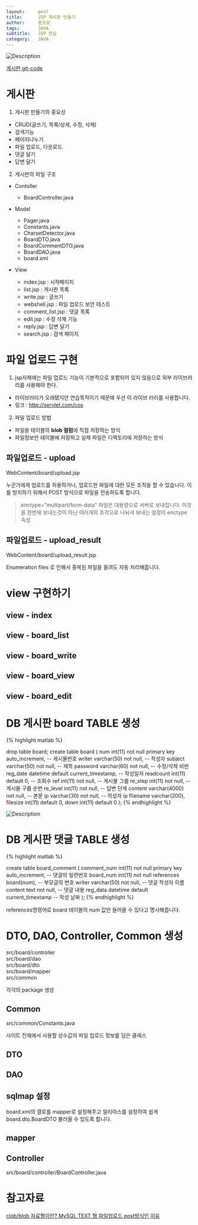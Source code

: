 ```yaml
---
layout:     post
title:      JSP 게시판 만들기
author:     쭌프로
tags:       JAVA
subtitle:   JSP 연습
category:   JAVA
---
```


<!-- Start Writing Below in Markdown -->

![Description](https://alalstjr.github.io/jjunpro.github.io/img/java_bg.png)

<a href="https://github.com/alalstjr/Java-study/tree/master/190529-%EA%B2%8C%EC%8B%9C%ED%8C%90%20%EB%A7%8C%EB%93%A4%EA%B8%B0">
  게시판 git-code 
</a>

# 게시판

1. 게시판 만들기의 중요성
  - CRUD(글쓰기, 목록/상세, 수정, 삭제)
  - 검색기능
  - 페이지나누기
  - 파일 업로드, 다운로드
  - 댓글 달기
  - 답변 달기

2. 게시판의 파일 구조
  - Contoller
    - BoardController.java
      
  - Model
    - Pager.java
    - Constants.java
    - CharsetDetector.java
    - BoardDTO.java
    - BoardCommentDTO.java
    - BoardDAO.java
    - board.xml
      
  - View
    - index.jsp : 시작페이지
    - list.jsp : 게시판 목록
    - write.jsp : 글쓰기
    - webshell.jsp : 파일 업로드 보안 테스트
    - comment_list.jsp : 댓글 목록
    - edit.jsp : 수정 삭제 기능
    - reply.jsp : 답변 달기
    - search.jsp : 검색 페이지

# 파일 업로드 구현

1. jsp자체에는 파일 업로드 기능이 기본적으로 포함되어 있지 않음으로 외부 라이브러리를 사용해야 한다.
  - 라이브러리가 오래됐지만 연습목적이기 때문에 우선 이 라이브 러리를 사용합니다. <br/>
  - 링크 : http://servlet.com/cos 
  
2. 파일 업로드 방법
  - 파일을 테이블의 <b>blob 컬럼</b>에 직접 저장하는 방식
  - 파일정보만 테이블에 저장하고 실제 파일은 디렉토리에 저장하는 방식

## 파일업로드 - upload

WebContent/board/upload.jsp

<script src="https://gist.github.com/alalstjr/f52ce1aa7a137e625f306848a874385c.js"></script>

누군가에게 업로드를 허용하거나, 업로드한 파일에 대한 모든 조작을 할 수 있습니다.
이를 방지하기 위해서 POST 방식으로 파일을 전송하도록 합니다.

> enctype="multipart/form-data"
파일은 대용량으로 서버로 보내집니다.
이것을 한번에 보내는것이 아닌 여러개의 조각으로 나눠서 보내는 설정이 enctype 속성

## 파일업로드 - upload_result

WebContent/board/upload_result.jsp

<script src="https://gist.github.com/alalstjr/159a3affd123362ff7bf2281358c0173.js"></script>

Enumeration files 로 인해서 중복된 파일을 올려도 자동 처리해줍니다.

# view 구현하기

## view - index

<script src="https://gist.github.com/alalstjr/db6554ec4c41e2664b7dc82b5b807026.js"></script>
    
## view - board_list

<script src="https://gist.github.com/alalstjr/f11fbb58ea474baa371a357c1b54d911.js"></script>

## view - board_write

<script src="https://gist.github.com/alalstjr/21254ed298e5a1181f9856c9ca5e1ae5.js"></script>
    
## view - board_view

<script src="https://gist.github.com/alalstjr/e6f711f961d22c1d41abb138c03bf0e5.js"></script>

## view - board_edit

<script src="https://gist.github.com/alalstjr/24b6aa6912f0fafb50fa59b93e3d5cbe.js"></script>
    
# DB 게시판 board TABLE 생성
{% highlight matlab %}

  drop table board;
  create table board (
    num int(11) not null primary key auto_increment, -- 게시물번호
    writer varchar(50) not null, -- 작성자
    subject varchar(50) not null, -- 제목
    password varchar(60) not null, -- 수정/삭제 비번
    reg_date datetime default current_timestamp, -- 작성일자
    readcount int(11) default 0, -- 조회수
    ref int(11) not null, -- 게시물 그룹
    re_step int(11) not null, -- 게시물 구룹 순번
    re_level int(11) not null, -- 답변 단계
    content varchar(4000) not null, -- 본문
    ip varchar(30) not null, -- 작성자 ip
    filename varchar(200),
    filesize int(11) default 0,
    down int(11) default 0
  );
{% endhighlight %}

![Description](https://alalstjr.github.io/jjunpro.github.io/img/2019/05/2019-05-28-1.png)

# DB 게시판 댓글 TABLE 생성
{% highlight matlab %}

  create table board_comment (
    comment_num int(11) not null primary key auto_increment, -- 댓글의 일련번호
    board_num int(11) not null references board(num), -- 부모글의 번호
    writer varchar(50) not null, -- 댓글 작성자 이름
    content text not null, -- 댓글 내용
    reg_data datetime default current_timestamp -- 작성 날짜
  );
{% endhighlight %}

references명령어로 board 테이블의 num 값만 들어올 수 있다고 명시해줍니다.

# DTO, DAO, Controller, Common 생성

src/board/controller <br/>
src/board/dao <br/>
src/board/dto <br/>
src/board/mapper <br/>
src/common

각각의 package 생성

## Common

src/common/Constants.java

<script src="https://gist.github.com/alalstjr/07b880567e3dc31876cab4f22f8797c4.js"></script>

사이트 전체에서 사용할 상수값의 파일 업로드 정보를 담은 클레스

## DTO

<script src="https://gist.github.com/alalstjr/2f0be51e86f11860aade2703768d3a6d.js"></script>

## DAO

<script src="https://gist.github.com/alalstjr/264d8db5a632053024fc76e2aecfe6db.js"></script>

## sqlmap 설정

<script src="https://gist.github.com/alalstjr/c0da2d637b10c15958e94c670b33ef75.js"></script>

board.xml의 결로를 mapper로 설정해주고 알리아스를 설정하여 쉽게 board.dto.BoardDTO 불러올 수 있도록 합니다.

## mapper

<script src="https://gist.github.com/alalstjr/37ef739d1d037f7898db46f72d0a15e0.js"></script>

## Controller

src/board/controller/BoardController.java

<script src="https://gist.github.com/alalstjr/1646d175667ef66c879a15fdc000fde7.js"></script>

# 참고자료

<a href="https://m.blog.naver.com/PostView.nhn?blogId=rlasksdud53&logNo=220595010315&proxyReferer=https%3A%2F%2Fwww.google.com%2F">
  clob/blob 자료형이란?
</a>
<a href="https://hongal.tistory.com/114">
  MySQL TEXT 형
</a>
<a href="http://www.lug.or.kr/files/docs/PHP/features.file-upload.post-method.html">
  파일업로드 post방식인 이유
</a>
